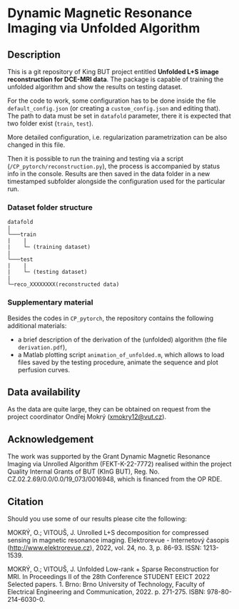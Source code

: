 # Dynamic Magnetic Resonance Imaging via Unfolded Algorithm

## Description

This is a git repository of King BUT project entitled **Unfolded L+S image reconstruction for DCE-MRI data**. The package is capable of training the unfolded algorithm and show the results on testing dataset. 

For the code to work, some configuration has to be done inside the file `default_config.json` (or creating a `custom_config.json` and editing that). The path to data must be set in `datafold` parameter, there it is expected that two folder exist (`train`, `test`).

More detailed configuration, i.e. regularization parametrization can be also changed in this file.

Then it is possible to run the training and testing via a script (`/CP_pytorch/reconstruction.py`), the process is accompanied by status info in the console. Results are then saved in the data folder in a new timestamped subfolder alongside the configuration used for the particular run.


### Dataset folder structure
```
datafold
|
└───train
|    |
|    └─ (training dataset)
|
└───test
|    |
|    └─ (testing dataset)
|
└─reco_XXXXXXXX(reconstructed data)
```

### Supplementary material

Besides the codes in `CP_pytorch`, the repository contains the following additional materials:
- a brief description of the derivation of the (unfolded) algorithm (the file `derivation.pdf`),
- a Matlab plotting script `animation_of_unfolded.m`, which allows to load files saved by the testing procedure, animate the sequence and plot perfusion curves.

## Data availability

As the data are quite large, they can be obtained on request from the project coordinator Ondřej Mokrý (xmokry12@vut.cz).

## Acknowledgement

The work was supported by the Grant Dynamic Magnetic Resonance Imaging via Unrolled Algorithm (FEKT-K-22-7772) realised within the project Quality Internal Grants of BUT (KInG BUT), Reg. No. CZ.02.2.69/0.0/0.0/19\_073/0016948, which is financed from the OP RDE.

## Citation

Should you use some of our results please cite the following:

MOKRÝ, O.; VITOUŠ, J. Unrolled L+S decomposition for compressed sensing in magnetic resonance imaging. Elektrorevue - Internetový časopis (http://www.elektrorevue.cz), 2022, vol. 24, no. 3, p. 86-93. ISSN: 1213-1539.

MOKRÝ, O.; VITOUŠ, J. Unfolded Low-rank + Sparse Reconstruction for MRI. In Proceedings II of the 28th Conference STUDENT EEICT 2022 Selected papers. 1. Brno: Brno University of Technology, Faculty of Electrical Engineering and Communication, 2022. p. 271-275. ISBN: 978-80-214-6030-0.
